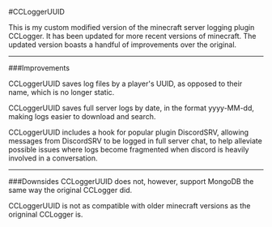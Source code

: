 #CCLoggerUUID

This is my custom modified version of the minecraft server logging plugin CCLogger. It has been updated for more recent versions of minecraft. 
The updated version boasts a handful of improvements over the original. 

---

###Improvements

CCLoggerUUID saves log files by a player's UUID, as opposed to their name, which is no longer static.

CCLoggerUUID saves full server logs by date, in the format yyyy-MM-dd, making logs easier to download and search.

CCLoggerUUID includes a hook for popular plugin DiscordSRV, allowing messages from DiscordSRV to be logged in full server chat,
to help alleviate possible issues where logs become fragmented when discord is heavily involved in a conversation.

---

###Downsides
CCLoggerUUID does not, however, support MongoDB the same way the original CCLogger did.

CCLoggerUUID is not as compatible with older minecraft versions as the origninal CCLogger is.
